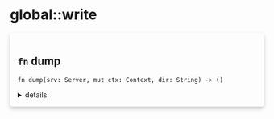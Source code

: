 # global::write



<div markdown="span" style='box-shadow: 0 4px 8px 0 rgba(0,0,0,0.2); padding: 15px; border-radius: 5px;'>

<h2 class="func-name"> <code>fn</code> dump </h2>

```rust,ignore
fn dump(srv: Server, mut ctx: Context, dir: String) -> ()

```

<details>
<summary markdown="span"> details </summary>

write the content of the current email with it's metadata in a json file.
</details>

</div>
</br>

